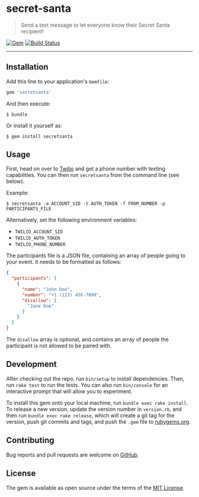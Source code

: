 # secret-santa

> Send a text message to let everyone know their Secret Santa recipient!

[![Gem](https://img.shields.io/gem/v/secretsanta.svg?style=flat)](http://rubygems.org/gems/secretsanta)
[![Build Status](https://travis-ci.org/tylucaskelley/secret-santa.svg?branch=master)](https://travis-ci.org/tylucaskelley/secret-santa)

---

## Installation

Add this line to your application's `Gemfile`:

```ruby
gem 'secretsanta'
```

And then execute:

    $ bundle

Or install it yourself as:

    $ gem install secretsanta

## Usage

First, head on over to [Twilio](https://www.twilio.com/console) and get a phone number with texting capabilities. You
can then run `secretsanta` from the command line (see below).

Example:

    $ secretsanta -a ACCOUNT_SID -t AUTH_TOKEN -f FROM_NUMBER -p PARTICIPANTS_FILE

Alternatively, set the following environment variables:

- `TWILIO_ACCOUNT_SID`
- `TWILIO_AUTH_TOKEN`
- `TWILIO_PHONE_NUMBER`

The participants file is a JSON file, containing an array of people going to your event. It needs to be formatted as
follows:

```json
{
  "participants": [
    {
      "name": "John Doe",
      "number": "+1 (123) 456-7890",
      "disallow": [
        "Jane Doe"
      ]
    }
  ]
}
```

The `disallow` array is optional, and contains an array of people the participant is not allowed to be paired with.

## Development

After checking out the repo, run `bin/setup` to install dependencies. Then, run `rake test` to run the tests.
You can also run `bin/console` for an interactive prompt that will allow you to experiment.

To install this gem onto your local machine, run `bundle exec rake install`. To release a new version, update the
version number in `version.rb`, and then run `bundle exec rake release`, which will create a git tag for the version,
push git commits and tags, and push the `.gem` file to [rubygems.org](https://rubygems.org).

## Contributing

Bug reports and pull requests are welcome on [GitHub](https://github.com/tylucaskelley/secret-santa).

## License

The gem is available as open source under the terms of the [MIT License](https://opensource.org/licenses/MIT).
